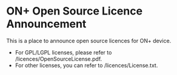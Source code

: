 # ON+ Open Source Licence Announcement
This is a place to announce open source licences for ON+ device.

* For GPL/LGPL licenses, please refer to /licences/OpenSourceLicense.pdf.
* For other licenses, you can refer to /licences/License.txt.
